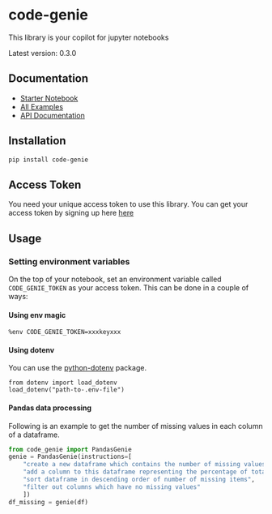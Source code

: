 # code-genie
This library is your copilot for jupyter notebooks

Latest version: 0.3.0

## Documentation

- [Starter Notebook](https://code-genie.readthedocs.io/en/main/notebooks/Starter.html)
- [All Examples](https://code-genie.readthedocs.io/en/main/examples.html)
- [API Documentation](https://code-genie.readthedocs.io/en/main/api.html)

## Installation

```bash
pip install code-genie
```

## Access Token
You need your unique access token to use this library. You can get your access token
by signing up here [here](https://dodie819.preview.softr.app/?t=1682342288534)

## Usage

### Setting environment variables
On the top of your notebook, set an environment variable called `CODE_GENIE_TOKEN` as your access token. This can
be done in a couple of ways:

#### Using env magic
```
%env CODE_GENIE_TOKEN=xxxkeyxxx
```

#### Using dotenv
You can use the [python-dotenv](https://github.com/theskumar/python-dotenv) package.
```
from dotenv import load_dotenv
load_dotenv("path-to-.env-file")
```

#### Pandas data processing

Following is an example to get the number of missing values in each column of a dataframe.

```python
from code_genie import PandasGenie
genie = PandasGenie(instructions=[
    "create a new dataframe which contains the number of missing values in each column",
    "add a column to this dataframe representing the percentage of total points which are missing",
    "sort dataframe in descending order of number of missing items",
    "filter out columns which have no missing values"
    ])
df_missing = genie(df)
```
